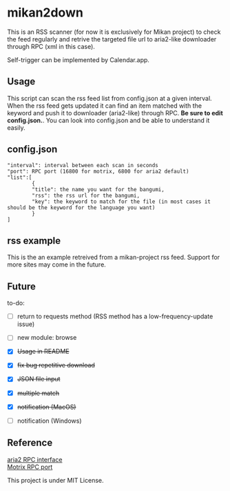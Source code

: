 # mikan2down

This is an RSS scanner (for now it is exclusively for Mikan project) to check the feed regularly and retrive the targeted file url to aria2-like downloader through RPC (xml in this case).

Self-trigger can be implemented by Calendar.app. 

Usage
-----

This script can scan the rss feed list from config.json at a given interval. When the rss feed gets updated it can find an item matched with the keyword and push it to downloader (aria2-like) through RPC. **Be sure to edit config.json.**. You can look into config.json and be able to understand it easily.

config.json
-----------
```
"interval": interval between each scan in seconds  
"port": RPC port (16800 for motrix, 6800 for aria2 default)  
"list":[  
        {  
        "title": the name you want for the bangumi,  
        "rss": the rss url for the bangumi,  
        "key": the keyword to match for the file (in most cases it should be the keyword for the language you want)  
        }  
]  
```

rss example
-----------

This is the an example retreived from a mikan-project rss feed. Support for more sites may come in the future.  

Future
------

to-do:  
  - [ ] return to requests method (RSS method has a low-frequency-update issue)    
  - [ ] new module: browse    
  - [x] ~~Usage in README~~    
  - [x] ~~fix bug repetitive download~~    
  - [x] ~~JSON file input~~  
  - [x] ~~multiple match~~  
  - [x] ~~notification (MacOS)~~
  - [ ] notification (Windows)



Reference
---------
  [aria2 RPC interface](http://aria2.github.io/manual/en/html/aria2c.html#rpc-interface)  
  [Motrix RPC port](https://github.com/agalwood/Motrix/wiki/Browser-Extensions)



This project is under MIT License.
